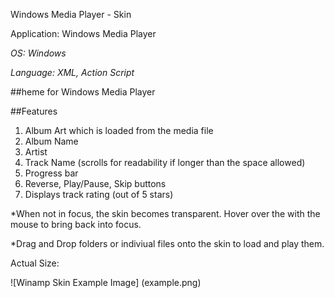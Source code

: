 Windows Media Player - Skin


Application: Windows Media Player

_*OS:* Windows_

_*Language:* XML, Action Script_


##heme for Windows Media Player


##Features

1. Album Art which is loaded from the media file 
2. Album Name
3. Artist
4. Track Name (scrolls for readability if longer than the space allowed)
5. Progress bar
6. Reverse, Play/Pause, Skip buttons
7. Displays track rating (out of 5 stars)


*When not in focus, the skin becomes transparent. Hover over the with the mouse to bring back into focus.

*Drag and Drop folders or indiviual files onto the skin to load and play them.

Actual Size:

![Winamp Skin Example Image] (example.png)
